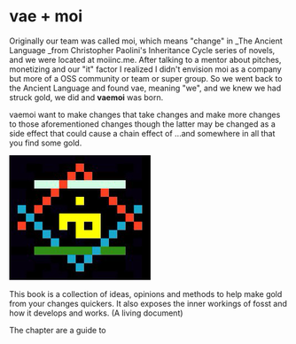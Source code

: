# vae + moi

Originally our team was called moi, which means "change" in \_The Ancient Language \_from Christopher Paolini's Inheritance Cycle series of novels, and we were located at moiinc.me. After talking to a mentor about pitches, monetizing and our "it" factor I realized I didn't envision moi as a company but more of a OSS community or team or super group. So we went back to the Ancient Language and found vae, meaning "we", and we knew we had struck gold, we did and **vaemoi** was born.

vaemoi want to make changes that take changes and make more changes to those aforementioned changes though the latter may be changed as a side effect that could cause a chain effect of ...and somewhere in all that you find some gold.

![](assets/moi.png)

This book is a collection of ideas, opinions and methods to help make gold from your changes quickers. It also exposes the inner workings of fosst and how it develops and works. \(A living document\)

The chapter are a guide to 

